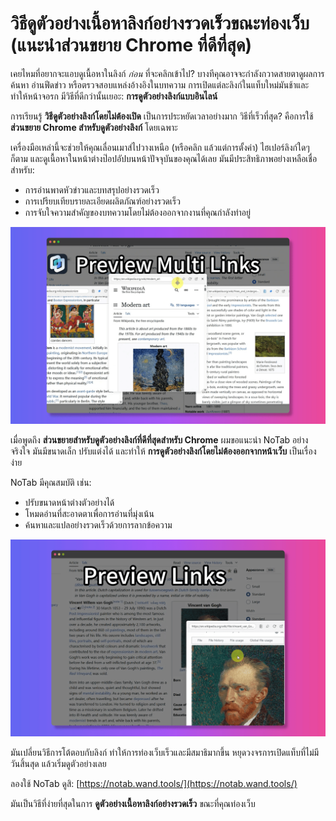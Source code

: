 # วิธีดูตัวอย่างเนื้อหาลิงก์อย่างรวดเร็วขณะท่องเว็บ (แนะนำส่วนขยาย Chrome ที่ดีที่สุด)

เคยไหมที่อยากจะแอบดูเนื้อหาในลิงก์ *ก่อน* ที่จะคลิกเข้าไป? บางทีคุณอาจจะกำลังกวาดสายตาดูผลการค้นหา อ่านฟีดข่าว หรือตรวจสอบแหล่งอ้างอิงในบทความ การเปิดแต่ละลิงก์ในแท็บใหม่มันช้าและทำให้หน้าจอรก มีวิธีที่ดีกว่านั้นเยอะ: **การดูตัวอย่างลิงก์แบบอินไลน์**

การเรียนรู้ **วิธีดูตัวอย่างลิงก์โดยไม่ต้องเปิด** เป็นการประหยัดเวลาอย่างมาก วิธีที่เร็วที่สุด? คือการใช้ **ส่วนขยาย Chrome สำหรับดูตัวอย่างลิงก์** โดยเฉพาะ

เครื่องมือเหล่านี้จะช่วยให้คุณเลื่อนเมาส์ไปวางเหนือ (หรือคลิก แล้วแต่การตั้งค่า) ไฮเปอร์ลิงก์ใดๆ ก็ตาม และดูเนื้อหาในหน้าต่างป๊อปอัปบนหน้าปัจจุบันของคุณได้เลย มันมีประสิทธิภาพอย่างเหลือเชื่อสำหรับ:
*   การอ่านพาดหัวข่าวและบทสรุปอย่างรวดเร็ว
*   การเปรียบเทียบรายละเอียดผลิตภัณฑ์อย่างรวดเร็ว
*   การจับใจความสำคัญของบทความโดยไม่ต้องออกจากงานที่คุณกำลังทำอยู่

![ตัวอย่างลิงก์ทันที](../images/notab1.png)

เมื่อพูดถึง **ส่วนขยายสำหรับดูตัวอย่างลิงก์ที่ดีที่สุดสำหรับ Chrome** ผมขอแนะนำ NoTab อย่างจริงใจ มันมีขนาดเล็ก ปรับแต่งได้ และทำให้ **การดูตัวอย่างลิงก์โดยไม่ต้องออกจากหน้าเว็บ** เป็นเรื่องง่าย

NoTab มีคุณสมบัติ เช่น:
*   ปรับขนาดหน้าต่างตัวอย่างได้
*   โหมดอ่านที่สะอาดตาเพื่อการอ่านที่มุ่งเน้น
*   ค้นหาและแปลอย่างรวดเร็วด้วยการลากข้อความ

![คุณสมบัติของ NoTab](../images/notab2.png)

มันเปลี่ยนวิธีการโต้ตอบกับลิงก์ ทำให้การท่องเว็บเร็วและมีสมาธิมากขึ้น หยุดวงจรการเปิดแท็บที่ไม่มีวันสิ้นสุด แล้วเริ่มดูตัวอย่างเลย

ลองใช้ NoTab ดูสิ: [https://notab.wand.tools/](https://notab.wand.tools/)

มันเป็นวิธีที่ง่ายที่สุดในการ **ดูตัวอย่างเนื้อหาลิงก์อย่างรวดเร็ว** ขณะที่คุณท่องเว็บ
